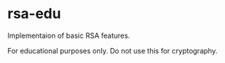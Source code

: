 # rsa-edu
Implementaion of basic RSA features.

For educational purposes only.
Do not use this for cryptography.
